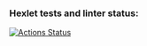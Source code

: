 ### Hexlet tests and linter status:
[![Actions Status](https://github.com/Pavel8950/frontend-project-44/actions/workflows/hexlet-check.yml/badge.svg)](https://github.com/Pavel8950/frontend-project-44/actions)